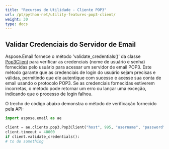 ```yaml
---
title: "Recursos de Utilidade - Cliente POP3"
url: /pt/python-net/utility-features-pop3-client/
weight: 30
type: docs
---
```


## **Validar Credenciais do Servidor de Email**

Aspose.Email fornece o método 'validate_credentials()' da classe [Pop3Client](https://reference.aspose.com/email/python-net/aspose.email.clients.pop3/pop3client/#pop3client-class) para verificar as credenciais (nome de usuário e senha) fornecidas pelo usuário para acessar um servidor de email POP3. Este método garante que as credenciais de login do usuário sejam precisas e válidas, permitindo que ele autentique com sucesso e acesse sua conta de email usando o protocolo POP3. Se as credenciais fornecidas estiverem incorretas, o método pode retornar um erro ou lançar uma exceção, indicando que o processo de login falhou.

O trecho de código abaixo demonstra o método de verificação fornecido pela API:

```py
import aspose.email as ae

client = ae.clients.pop3.Pop3Client("host", 995, "username", "password", ae.clients.SecurityOptions.AUTO)
client.timeout = 40000
if client.validate_credentials():
# to do something
```